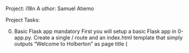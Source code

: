 Project: i18n A
uthor: Samuel Atiemo

Project Tasks:

0. Basic Flask app
mandatory
First you will setup a basic Flask app in 0-app.py. Create a single / route and an index.html template that simply outputs “Welcome to Holberton” as page title (<title>) and “Hello world” as header (<h1>).

1. Basic Babel setup
mandatory
Install the Babel Flask extension:

2. Get locale from request
mandatory
Create a get_locale function with the babel.localeselector decorator. Use request.accept_languages to determine the best match with our supported languages.

3. Parametrize templates
mandatory
Use the _ or gettext function to parametrize your templates. Use the message IDs home_title and home_header.

4. Force locale with URL parameter
mandatory
In this task, you will implement a way to force a particular locale by passing the locale=fr parameter to your app’s URLs.

5. Mock logging in
mandatory
Creating a user login system is outside the scope of this project. To emulate a similar behavior, copy the following user table in 5-app.py.

6. Use user locale
mandatory
Change your get_locale function to use a user’s preferred local if it is supported.

7. Infer appropriate time zone
mandatory
Define a get_timezone function and use the babel.timezoneselector decorator.

8. Display the current time
#advanced
Based on the inferred time zone, display the current time on the home page in the default format. For example:

Jan 21, 2020, 5:55:39 AM or 21 janv. 2020 à 05:56:28


